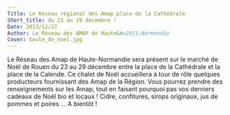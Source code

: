 ```yaml
---
Title: Le Réseau régional des Amap place de la Cathédrale 
Short_title: du 23 au 29 décembre !
Date: 2013/12/17
Author: Le Réseau des AMAP de Haute&#x2011;Normandie
Cover: boule_de_noel.jpg
---
```


Le Réseau des Amap de Haute-Normandie sera présent sur le marché de Noël de Rouen du 23 au 29 décembre entre la place de la Cathédrale et la place de la Calende. Ce chalet de Noël accueillera à tour de rôle quelques producteurs fournissant des Amap de la Région. Vous pourrez prendre des renseignements sur les Amap, tout en faisant pourquoi pas vos derniers cadeaux de Noël bio et locaux ! Cidre, confitures, sirops originaux, jus de pommes et poires ...
A bientôt !